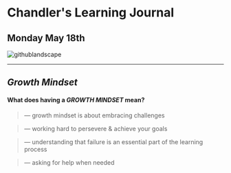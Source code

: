 # Chandler's Learning Journal

## Monday May 18th

![githublandscape](https://user-images.githubusercontent.com/65561871/82247136-c013f200-98fa-11ea-8aca-f4eb53fe50e4.jpg)

---
## *Growth Mindset*
#### What does having a ***GROWTH MINDSET*** mean?

> &mdash; growth mindset is about embracing challenges   

> &mdash; working hard to persevere & achieve your goals   

> &mdash; understanding that failure is an essential part of the learning process   

> &mdash; asking for help when needed   



